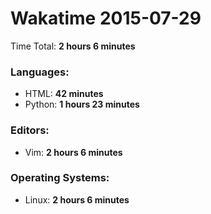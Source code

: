 # Wakatime 2015-07-29

Time Total: **2 hours 6 minutes**

### Languages:
- HTML: **42 minutes** 
- Python: **1 hours 23 minutes** 

### Editors:
- Vim: **2 hours 6 minutes** 

### Operating Systems:
- Linux: **2 hours 6 minutes** 

